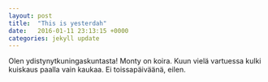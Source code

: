 ```yaml
---
layout: post
title:  "This is yesterdah"
date:   2016-01-11 23:13:15 +0000
categories: jekyll update
---
```


Olen ydistynytkuningaskuntasta! Monty on koira. Kuun vielä vartuessa kulki kuiskaus paalla vain kaukaa. Ei toissapäiväänä, eilen.